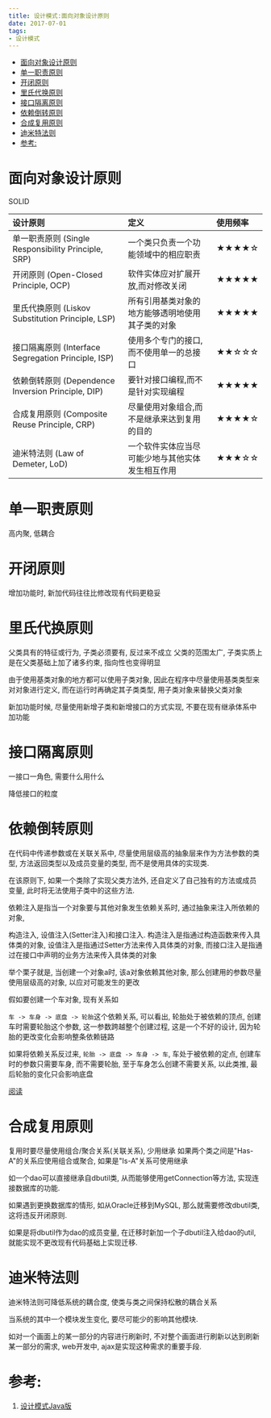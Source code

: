 ```yaml
---
title: 设计模式:面向对象设计原则
date: 2017-07-01
tags:
- 设计模式
---
```

<!-- TOC -->

- [面向对象设计原则](#面向对象设计原则)
- [单一职责原则](#单一职责原则)
- [开闭原则](#开闭原则)
- [里氏代换原则](#里氏代换原则)
- [接口隔离原则](#接口隔离原则)
- [依赖倒转原则](#依赖倒转原则)
- [合成复用原则](#合成复用原则)
- [迪米特法则](#迪米特法则)
- [参考:](#参考)

<!-- /TOC -->
# 面向对象设计原则

SOLID

| 设计原则                                            | 定义                                             | 使用频率 |
| :-------------------------------------------------- | :----------------------------------------------- | :------- |
| 单一职责原则 (Single Responsibility Principle, SRP) | 一个类只负责一个功能领域中的相应职责             | ★★★★☆    |
| 开闭原则 (Open-Closed Principle, OCP)               | 软件实体应对扩展开放,而对修改关闭                | ★★★★★    |
| 里氏代换原则 (Liskov Substitution Principle, LSP)   | 所有引用基类对象的地方能够透明地使用其子类的对象 | ★★★★★    |
| 接口隔离原则 (Interface Segregation Principle, ISP) | 使用多个专门的接口,而不使用单一的总接口          | ★★☆☆☆    |
| 依赖倒转原则 (Dependence Inversion Principle, DIP)  | 要针对接口编程,而不是针对实现编程                | ★★★★★    |
| 合成复用原则 (Composite Reuse Principle, CRP)       | 尽量使用对象组合,而不是继承来达到复用的目的      | ★★★★☆    |
| 迪米特法则 (Law of Demeter, LoD)                    | 一个软件实体应当尽可能少地与其他实体发生相互作用 | ★★★☆☆    |

# 单一职责原则

高内聚, 低耦合


# 开闭原则

增加功能时, 新加代码往往比修改现有代码更稳妥


# 里氏代换原则

父类具有的特征或行为, 子类必须要有, 反过来不成立
父类的范围太广, 子类实质上是在父类基础上加了诸多约束, 指向性也变得明显

由于使用基类对象的地方都可以使用子类对象, 因此在程序中尽量使用基类类型来对对象进行定义, 而在运行时再确定其子类类型, 用子类对象来替换父类对象

新加功能时候, 尽量使用新增子类和新增接口的方式实现, 不要在现有继承体系中加功能

# 接口隔离原则

一接口一角色, 需要什么用什么

降低接口的粒度

# 依赖倒转原则

在代码中传递参数或在关联关系中, 尽量使用层级高的抽象层来作为方法参数的类型, 方法返回类型以及成员变量的类型, 而不是使用具体的实现类.

在该原则下, 如果一个类除了实现父类方法外, 还自定义了自己独有的方法或成员变量, 此时将无法使用子类中的这些方法.

依赖注入是指当一个对象要与其他对象发生依赖关系时, 通过抽象来注入所依赖的对象,

构造注入, 设值注入(Setter注入)和接口注入.
构造注入是指通过构造函数来传入具体类的对象, 设值注入是指通过Setter方法来传入具体类的对象, 而接口注入是指通过在接口中声明的业务方法来传入具体类的对象

举个栗子就是, 当创建一个对象a时, 该a对象依赖其他对象, 那么创建用的参数尽量使用层级高的对象, 以应对可能发生的更改

假如要创建一个车对象, 现有关系如

`车 -> 车身 -> 底盘 -> 轮胎`这个依赖关系, 可以看出, 轮胎处于被依赖的顶点, 创建车时需要轮胎这个参数, 这一参数跨越整个创建过程, 这是一个不好的设计, 因为轮胎的更改变化会影响整条依赖链路

如果将依赖关系反过来, `轮胎 -> 底盘 -> 车身 -> 车`, 车处于被依赖的定点, 创建车时的参数只需要车身, 而不需要轮胎, 至于车身怎么创建不需要关系, 以此类推, 最后轮胎的变化只会影响底盘

[阅读](https://www.zhihu.com/question/23277575/answer/169698662)

# 合成复用原则

复用时要尽量使用组合/聚合关系(关联关系), 少用继承
如果两个类之间是"Has-A"的关系应使用组合或聚合, 如果是"Is-A"关系可使用继承

如一个dao可以直接继承自dbutil类, 从而能够使用getConnection等方法, 实现连接数据库的功能.

如果遇到更换数据库的情形, 如从Oracle迁移到MySQL, 那么就需要修改dbutil类, 这将违反开闭原则.

如果是将dbutil作为dao的成员变量, 在迁移时新加一个子dbutil注入给dao的util, 就能实现不更改现有代码基础上实现迁移.

# 迪米特法则

迪米特法则可降低系统的耦合度, 使类与类之间保持松散的耦合关系

当系统的其中一个模块发生变化, 要尽可能少的影响其他模块.

如对一个画面上的某一部分的内容进行刷新时, 不对整个画面进行刷新以达到刷新某一部分的需求, web开发中, ajax是实现这种需求的重要手段.

# 参考:

1. [设计模式Java版](https://gof.quanke.name)

